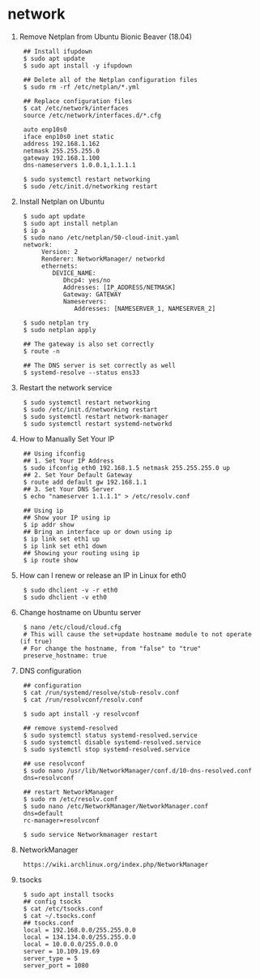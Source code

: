 network
=======

1. Remove Netplan from Ubuntu Bionic Beaver (18.04)

        ## Install ifupdown
        $ sudo apt update
        $ sudo apt install -y ifupdown

        ## Delete all of the Netplan configuration files
        $ sudo rm -rf /etc/netplan/*.yml

        ## Replace configuration files
        $ cat /etc/network/interfaces
        source /etc/network/interfaces.d/*.cfg

        auto enp10s0
        iface enp10s0 inet static
        address 192.168.1.162
        netmask 255.255.255.0
        gateway 192.168.1.100
        dns-nameservers 1.0.0.1,1.1.1.1

        $ sudo systemctl restart networking
        $ sudo /etc/init.d/networking restart


2. Install Netplan on Ubuntu

        $ sudo apt update
        $ sudo apt install netplan
        $ ip a
        $ sudo nano /etc/netplan/50-cloud-init.yaml
        network:
             Version: 2
             Renderer: NetworkManager/ networkd
             ethernets:
                DEVICE_NAME:
                   Dhcp4: yes/no
                   Addresses: [IP_ADDRESS/NETMASK]
                   Gateway: GATEWAY
                   Nameservers:
                      Addresses: [NAMESERVER_1, NAMESERVER_2]

        $ sudo netplan try
        $ sudo netplan apply

        ## The gateway is also set correctly
        $ route -n

        ## The DNS server is set correctly as well
        $ systemd-resolve --status ens33


3. Restart the network service

        $ sudo systemctl restart networking
        $ sudo /etc/init.d/networking restart
        $ sudo systemctl restart network-manager
        $ sudo systemctl restart systemd-networkd

4. How to Manually Set Your IP

        ## Using ifconfig
        ## 1. Set Your IP Address
        $ sudo ifconfig eth0 192.168.1.5 netmask 255.255.255.0 up
        ## 2. Set Your Default Gateway
        $ route add default gw 192.168.1.1
        ## 3. Set Your DNS Server
        $ echo "nameserver 1.1.1.1" > /etc/resolv.conf

        ## Using ip
        ## Show your IP using ip
        $ ip addr show
        ## Bring an interface up or down using ip
        $ ip link set eth1 up
        $ ip link set eth1 down
        ## Showing your routing using ip
        $ ip route show

5. How can I renew or release an IP in Linux for eth0

        $ sudo dhclient -v -r eth0
        $ sudo dhclient -v eth0

6. Change hostname on Ubuntu server

        $ nano /etc/cloud/cloud.cfg
        # This will cause the set+update hostname module to not operate (if true)
        # For change the hostname, from "false" to "true"
        preserve_hostname: true

7. DNS configuration

        ## configuration
        $ cat /run/systemd/resolve/stub-resolv.conf
        $ cat /run/resolvconf/resolv.conf

        $ sudo apt install -y resolvconf

        ## remove systemd-resolved
        $ sudo systemctl status systemd-resolved.service
        $ sudo systemctl disable systemd-resolved.service
        $ sudo systemctl stop systemd-resolved.service

        ## use resolvconf
        $ sudo nano /usr/lib/NetworkManager/conf.d/10-dns-resolved.conf
        dns=resolvconf

        ## restart NetworkManager
        $ sudo rm /etc/resolv.conf
        $ sudo nano /etc/NetworkManager/NetworkManager.conf
        dns=default
        rc-manager=resolvconf

        $ sudo service Networkmanager restart

8. NetworkManager

        https://wiki.archlinux.org/index.php/NetworkManager


9. tsocks

        $ sudo apt install tsocks
        ## config tsocks
        $ cat /etc/tsocks.conf
        $ cat ~/.tsocks.conf
        ## tsocks.conf
        local = 192.168.0.0/255.255.0.0
        local = 134.134.0.0/255.255.0.0
        local = 10.0.0.0/255.0.0.0
        server = 10.109.19.69
        server_type = 5
        server_port = 1080
